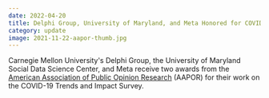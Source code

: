 ```yaml
---
date: 2022-04-20
title: Delphi Group, University of Maryland, and Meta Honored for COVID-19 Survey
category: update
image: 2021-11-22-aapor-thumb.jpg
---
```


Carnegie Mellon University's Delphi Group, the University of Maryland Social Data Science Center, and Meta receive two awards from the [American Association of Public Opinion Research](https://www.aapor.org/) (AAPOR) for their work on the COVID-19 Trends and Impact Survey.
